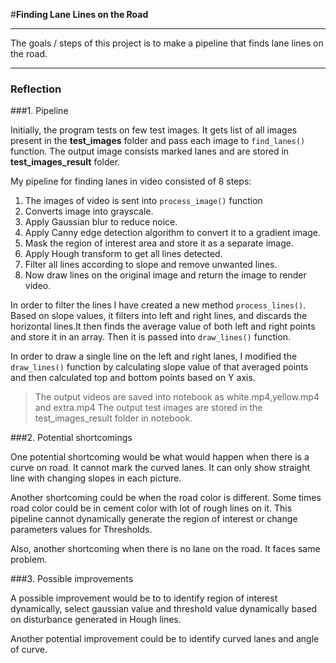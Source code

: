 #**Finding Lane Lines on the Road** 


---

The goals / steps of this project is to make a pipeline that finds lane lines on the road.


[//]: # (Image References)

[image1]: ./examples/grayscale.jpg "Grayscale"

---

### Reflection

###1. Pipeline

Initially, the program tests on few test images. It gets list of all images present in the **test_images** folder and pass each image to `find_lanes()` function. The output image consists marked lanes and are stored in **test_images_result** folder.

My pipeline for finding lanes in video consisted of 8 steps:
1. The images of video is sent into `process_image()` function
2. Converts image into grayscale.
3. Apply Gaussian blur to reduce noice.
4. Apply Canny edge detection algorithm to convert it to a gradient image.
5. Mask the region of interest area and store it as a separate image.
6. Apply Hough transform to get all lines detected.
7. Filter all lines according to slope and remove unwanted lines.
8. Now draw lines on the original image and return the image to render video.

In order to filter the lines I have created a new method `process_lines()`. Based on slope values, it filters into left and right lines, and discards the horizontal lines.It then finds the average value of both left and right points and store it in an array. Then it is passed into `draw_lines()` function.

In order to draw a single line on the left and right lanes, I modified the `draw_lines()` function by calculating slope value of that averaged points and then calculated top and bottom points based on Y axis. 

>The output videos are saved into notebook as white.mp4,yellow.mp4 and extra.mp4
>The output test images are stored in the test_images_result folder in notebook.


###2. Potential shortcomings


One potential shortcoming would be what would happen when there is a curve on road. It cannot mark the curved lanes. It can only show straight line with changing slopes in each picture.

Another shortcoming could be when the road color is different. Some times road color could be in cement color with lot of rough lines on it. This pipeline cannot dynamically generate the region of interest or change parameters values for Thresholds.

Also, another shortcoming when there is no lane on the road. It faces same problem.

###3. Possible improvements

A possible improvement would be to to identify region of interest dynamically, select gaussian value and threshold value dynamically based on disturbance generated in Hough lines.

Another potential improvement could be to identify curved lanes and angle of curve.